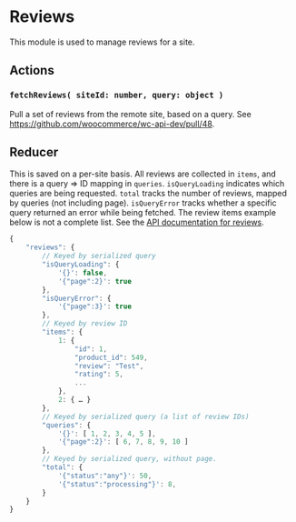 Reviews
======

This module is used to manage reviews for a site.

## Actions

### `fetchReviews( siteId: number, query: object )`

Pull a set of reviews from the remote site, based on a query. See https://github.com/woocommerce/wc-api-dev/pull/48.

## Reducer

This is saved on a per-site basis. All reviews are collected in `items`, and there is a query => ID mapping in `queries`. `isQueryLoading` indicates which queries are being requested. `total` tracks the number of reviews, mapped by queries (not including page). `isQueryError` tracks whether a specific query returned an error while being fetched. The review items example below is not a complete list. See the [API documentation for reviews](https://woocommerce.github.io/woocommerce-rest-api-docs/#product-review-properties).

```js
{
	"reviews": {
		// Keyed by serialized query
		"isQueryLoading": {
			'{}': false,
			'{"page":2}': true
		},
		"isQueryError": {
			'{"page":3}': true
		},
		// Keyed by review ID
		"items": {
			1: {
				"id": 1,
				"product_id": 549,
				"review": "Test",
				"rating": 5,
				...
			},
			2: { … }
		},
		// Keyed by serialized query (a list of review IDs)
		"queries": {
			'{}': [ 1, 2, 3, 4, 5 ],
			'{"page":2}': [ 6, 7, 8, 9, 10 ]
		},
		// Keyed by serialized query, without page.
		"total": {
			'{"status":"any"}': 50,
			'{"status":"processing"}': 8,
		}
	}
}
```
